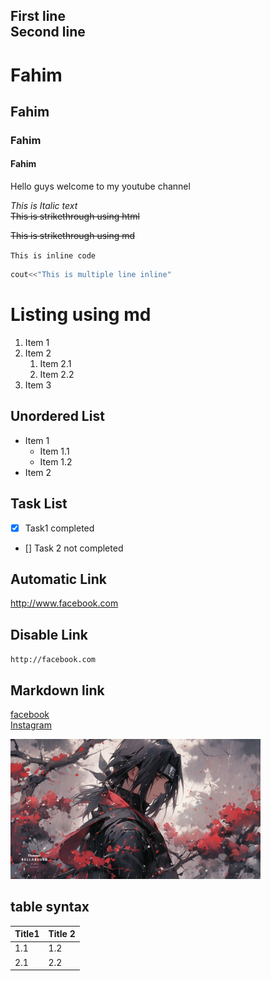 <!--Markdown comment-->
First line <br/>
Second line
---
# Fahim
## Fahim
### Fahim
#### Fahim
<p>Hello guys welcome to my youtube channel</p>
<i>This is Italic text</i> <br/> 
<del>This is strikethrough using html</del>

~~This is strikethrough using md~~ 

`This is inline code`
```c++
cout<<"This is multiple line inline"
```
<h1>Listing using md</h1>  

1. Item 1
2. Item 2
    1. Item 2.1
    2. Item 2.2  
3. Item 3  

## Unordered List  
- Item 1  
    - Item 1.1
    - Item 1.2
- Item 2  

## Task List
- [x] Task1 completed
- [] Task 2 not completed

## Automatic Link
http://www.facebook.com  

## Disable Link
`http://facebook.com`  
## Markdown link  
[facebook](http://www.facebook.com)  
[Instagram][in]
<!--Or we can go with another approch by keeping all the links in one place-->
[in]: http://www.instagram.com
[fb]: facebook.com  
<img src = "./Image/Itachi.JPG" width ="400" title="Itachi Uchiha">
 <br/>

 ## table syntax
 | Title1 | Title 2 |
 | ----- | ------|
 |1.1|1.2|
 |2.1|2.2|


